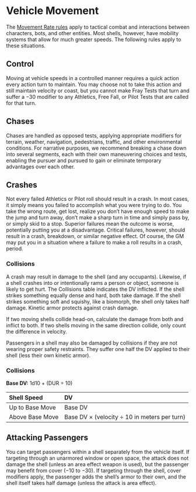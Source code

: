 # Vehicle Movement

The [Movement Rate rules](24-movement.md#movement-rate) apply to tactical combat and interactions between characters, bots, and other entities. Most shells, however, have mobility systems that allow for much greater speeds. The following rules apply to these situations.

## Control

Moving at vehicle speeds in a controlled manner requires a quick action every action turn to maintain. You may choose not to take this action and still maintain velocity or coast, but you cannot make Fray Tests that turn and suffer a −30 modifier to any Athletics, Free Fall, or Pilot Tests that are called for that turn.

## Chases

Chases are handled as opposed tests, applying appropriate modifiers for terrain, weather, navigation, pedestrians, traffic, and other environmental conditions. For narrative purposes, we recommend breaking a chase down into several segments, each with their own maneuvering choices and tests, enabling the pursuer and pursued to gain or eliminate temporary advantages over each other.

## Crashes

Not every failed Athletics or Pilot roll should result in a crash. In most cases, it simply means you failed to accomplish what you were trying to do. You take the wrong route, get lost, realize you don’t have enough speed to make the jump and turn away, don’t make a sharp turn in time and simply pass by, or simply skid to a stop. Superior failures mean the outcome is worse, potentially putting you at a disadvantage. Critical failures, however, should result in a crash, breakdown, or similar negative effect. Of course, the GM may put you in a situation where a failure to make a roll results in a crash, period.

### Collisions

A crash may result in damage to the shell (and any occupants). Likewise, if a shell crashes into or intentionally rams a person or object, someone is likely to get hurt. The Collisions table indicates the DV inflicted. If the shell strikes something equally dense and hard, both take damage. If the shell strikes something soft and squishy, like a biomorph, the shell only takes half damage. Kinetic armor protects against crash damage.

If two moving shells collide head-on, calculate the damage from both and inflict to both. If two shells moving in the same direction collide, only count the difference in velocity.

Passengers in a shell may also be damaged by collisions if they are not wearing proper safety restraints. They suffer one half the DV applied to their shell (less their own kinetic armor).

<!-- CLEANED blockquote class="table" -->

### Collisions

**Base DV:** 1d10 + (DUR ÷ 10)

| Shell Speed     | DV                                           |
| :-------------- | :------------------------------------------- |
| Up to Base Move | Base DV                                      |
| Above Base Move | Base DV × (velocity ÷ 10 in meters per turn) |

<!-- CLEANED /blockquote -->

## Attacking Passengers

You can target passengers within a shell separately from the vehicle itself. If targeting through an unarmored window or open space, the attack does not damage the shell (unless an area effect weapon is used), but the passenger may benefit from cover (−10 to −30). If targeting through the shell, cover modifiers apply, the passenger adds the shell’s armor to their own, and the shell itself takes half damage (unless the attack is area effect).
